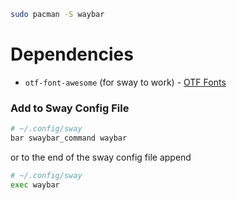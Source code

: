 ```sh
sudo pacman -S waybar 
```

# Dependencies 
- `otf-font-awesome` (for sway to work) - [OTF Fonts](https://fontawesome.com/how-to-use/on-the-desktop/setup/getting-started)

### Add to Sway Config File 
```sh 
# ~/.config/sway
bar swaybar_command waybar
```

or to the end of the sway config file append
```sh 
# ~/.config/sway
exec waybar
```
